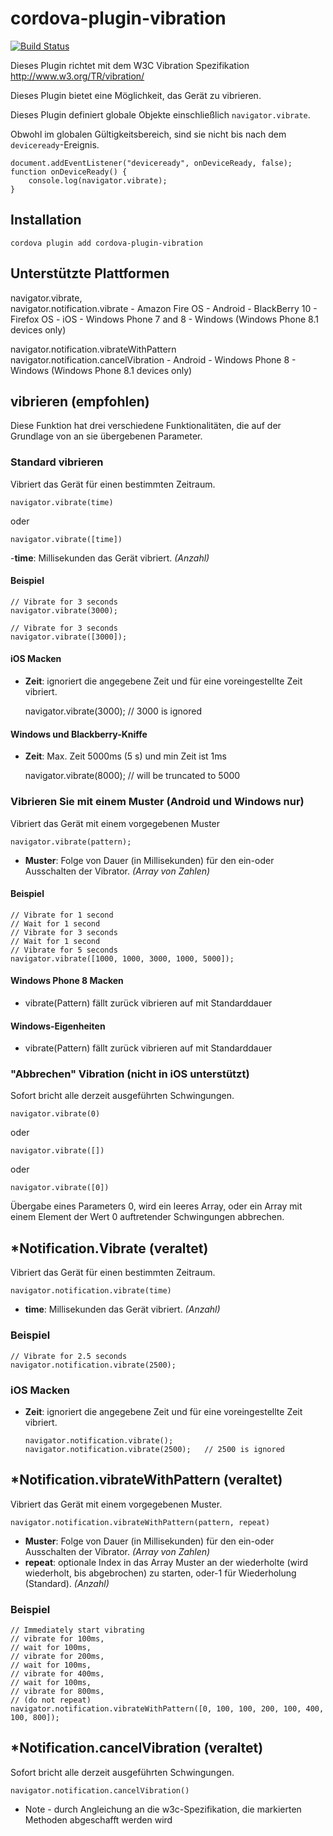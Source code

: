 <!--
# license: Licensed to the Apache Software Foundation (ASF) under one
#         or more contributor license agreements.  See the NOTICE file
#         distributed with this work for additional information
#         regarding copyright ownership.  The ASF licenses this file
#         to you under the Apache License, Version 2.0 (the
#         "License"); you may not use this file except in compliance
#         with the License.  You may obtain a copy of the License at
#
#           http://www.apache.org/licenses/LICENSE-2.0
#
#         Unless required by applicable law or agreed to in writing,
#         software distributed under the License is distributed on an
#         "AS IS" BASIS, WITHOUT WARRANTIES OR CONDITIONS OF ANY
#         KIND, either express or implied.  See the License for the
#         specific language governing permissions and limitations
#         under the License.
-->

# cordova-plugin-vibration

[![Build Status](https://travis-ci.org/apache/cordova-plugin-vibration.svg)](https://travis-ci.org/apache/cordova-plugin-vibration)

Dieses Plugin richtet mit dem W3C Vibration Spezifikation http://www.w3.org/TR/vibration/

Dieses Plugin bietet eine Möglichkeit, das Gerät zu vibrieren.

Dieses Plugin definiert globale Objekte einschließlich `navigator.vibrate`.

Obwohl im globalen Gültigkeitsbereich, sind sie nicht bis nach dem `deviceready`-Ereignis.

    document.addEventListener("deviceready", onDeviceReady, false);
    function onDeviceReady() {
        console.log(navigator.vibrate);
    }
    

## Installation

    cordova plugin add cordova-plugin-vibration
    

## Unterstützte Plattformen

navigator.vibrate,  
navigator.notification.vibrate - Amazon Fire OS - Android - BlackBerry 10 - Firefox OS - iOS - Windows Phone 7 and 8 - Windows (Windows Phone 8.1 devices only)

navigator.notification.vibrateWithPattern  
navigator.notification.cancelVibration - Android - Windows Phone 8 - Windows (Windows Phone 8.1 devices only)

## vibrieren (empfohlen)

Diese Funktion hat drei verschiedene Funktionalitäten, die auf der Grundlage von an sie übergebenen Parameter.

### Standard vibrieren

Vibriert das Gerät für einen bestimmten Zeitraum.

    navigator.vibrate(time)
    

oder

    navigator.vibrate([time])
    

-**time**: Millisekunden das Gerät vibriert. *(Anzahl)*

#### Beispiel

    // Vibrate for 3 seconds
    navigator.vibrate(3000);
    
    // Vibrate for 3 seconds
    navigator.vibrate([3000]);
    

#### iOS Macken

  * **Zeit**: ignoriert die angegebene Zeit und für eine voreingestellte Zeit vibriert.
    
    navigator.vibrate(3000); // 3000 is ignored

#### Windows und Blackberry-Kniffe

  * **Zeit**: Max. Zeit 5000ms (5 s) und min Zeit ist 1ms
    
    navigator.vibrate(8000); // will be truncated to 5000

### Vibrieren Sie mit einem Muster (Android und Windows nur)

Vibriert das Gerät mit einem vorgegebenen Muster

    navigator.vibrate(pattern);   
    

  * **Muster**: Folge von Dauer (in Millisekunden) für den ein-oder Ausschalten der Vibrator. *(Array von Zahlen)*

#### Beispiel

    // Vibrate for 1 second
    // Wait for 1 second
    // Vibrate for 3 seconds
    // Wait for 1 second
    // Vibrate for 5 seconds
    navigator.vibrate([1000, 1000, 3000, 1000, 5000]);
    

#### Windows Phone 8 Macken

  * vibrate(Pattern) fällt zurück vibrieren auf mit Standarddauer

#### Windows-Eigenheiten

  * vibrate(Pattern) fällt zurück vibrieren auf mit Standarddauer

### "Abbrechen" Vibration (nicht in iOS unterstützt)

Sofort bricht alle derzeit ausgeführten Schwingungen.

    navigator.vibrate(0)
    

oder

    navigator.vibrate([])
    

oder

    navigator.vibrate([0])
    

Übergabe eines Parameters 0, wird ein leeres Array, oder ein Array mit einem Element der Wert 0 auftretender Schwingungen abbrechen.

## *Notification.Vibrate (veraltet)

Vibriert das Gerät für einen bestimmten Zeitraum.

    navigator.notification.vibrate(time)
    

  * **time**: Millisekunden das Gerät vibriert. *(Anzahl)*

### Beispiel

    // Vibrate for 2.5 seconds
    navigator.notification.vibrate(2500);
    

### iOS Macken

  * **Zeit**: ignoriert die angegebene Zeit und für eine voreingestellte Zeit vibriert.
    
        navigator.notification.vibrate();
        navigator.notification.vibrate(2500);   // 2500 is ignored
        

## *Notification.vibrateWithPattern (veraltet)

Vibriert das Gerät mit einem vorgegebenen Muster.

    navigator.notification.vibrateWithPattern(pattern, repeat)
    

  * **Muster**: Folge von Dauer (in Millisekunden) für den ein-oder Ausschalten der Vibrator. *(Array von Zahlen)*
  * **repeat**: optionale Index in das Array Muster an der wiederholte (wird wiederholt, bis abgebrochen) zu starten, oder-1 für Wiederholung (Standard). *(Anzahl)*

### Beispiel

    // Immediately start vibrating
    // vibrate for 100ms,
    // wait for 100ms,
    // vibrate for 200ms,
    // wait for 100ms,
    // vibrate for 400ms,
    // wait for 100ms,
    // vibrate for 800ms,
    // (do not repeat)
    navigator.notification.vibrateWithPattern([0, 100, 100, 200, 100, 400, 100, 800]);
    

## *Notification.cancelVibration (veraltet)

Sofort bricht alle derzeit ausgeführten Schwingungen.

    navigator.notification.cancelVibration()
    

* Note - durch Angleichung an die w3c-Spezifikation, die markierten Methoden abgeschafft werden wird
